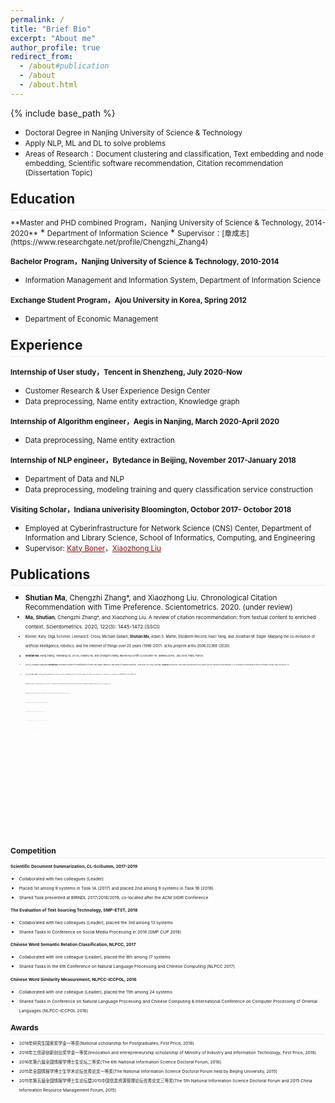 ```yaml
---
permalink: /
title: "Brief Bio"
excerpt: "About me"
author_profile: true
redirect_from: 
  - /about#publication
  - /about
  - /about.html
---
```

<style>
.page__content p {
    margin: 0 0 0em;
}
p{
    /*margin: 0;*/
    /*padding: -30;*/
    /*line-height: 15px;*/
}
a{
	color:#7c1313;
}
ul{
    /*margin: 0;*/
    /*padding: -30;*/
    line-height: 15px;
    margin-block-start: 0em;
    margin-block-end: 0em;
}
ul li, ol li {
    margin-bottom: 0.em;
}
h1, h2, h3, h4, h5, h6 {
	padding-bottom: 0.2em;
	margin: 1em 0 0.5em;
	border-bottom: 2px solid #f2f3f3;
}
</style>
{% include base_path %} 
* <small> Doctoral Degree in Nanjing University of Science & Technology</small>  
* <small>Apply NLP, ML and DL to solve problems</small>  
* <small> Areas of Research：Document clustering and classification, Text embedding and node embedding, Scientific software recommendation, Citation recommendation (Dissertation Topic) </small>

<h2 id="research">Education</h2> 
<small>**Master and PHD combined Program，Nanjing University of Science & Technology, 2014-2020**</small> 
* <small>Department of Information Science</small>  
* <small>Supervisor：[章成志](https://www.researchgate.net/profile/Chengzhi_Zhang4)</small>

<small>**Bachelor Program，Nanjing University of Science & Technology, 2010-2014**</small> 
* <small>Information Management and Information System, Department of Information Science</small>

<small>**Exchange Student Program，Ajou University in Korea, Spring 2012**</small> 
* <small>Department of Economic Management</small>


<h2 id="experience">Experience</h2> 

<small>**Internship of User study，Tencent in Shenzheng, July 2020-Now**</small> 
* <small>Customer Research & User Experience Design Center</small>
* <small>Data preprocessing, Name entity extraction, Knowledge graph</small>

<small>**Internship of Algorithm engineer，Aegis in Nanjing, March 2020-April 2020**</small> 
* <small>Data preprocessing, Name entity extraction </small>

<small>**Internship of NLP engineer，Bytedance in Beijing, November 2017-January 2018**</small> 
* <small>Department of Data and NLP</small>
* <small>Data preprocessing, modeling training and query classification service construction</small>

<small>**Visiting Scholar，Indiana univerisity Bloomington, Octobor 2017- Octobor 2018**</small> 
* <small>Employed at Cyberinfrastructure for Network Science (CNS) Center, Department of Information and Library Science, School of Informatics, Computing, and Engineering</small>
* <small>Supervisor: [Katy Boner](http://ella.slis.indiana.edu/~katy/)，[Xiaozhong Liu](https://www.sice.indiana.edu/all-people/profile.html?profile_id=100)</small>

<h2 id="publication">Publications</h2> 

* <small>**Shutian Ma**, Chengzhi Zhang*, and Xiaozhong Liu. Chronological Citation Recommendation with Time Preference. Scientometrics. 2020. (under review)<small>
* <small>**Ma, Shutian**, Chengzhi Zhang*, and Xiaozhong Liu. A review of citation recommendation: from textual content to enriched context. Scientometrics. 2020, 122(3): 1445-1472.(SSCI)<small>
* <small>Börner, Katy, Olga Scrivner, Leonard E. Cross, Michael Gallant, **Shutian Ma**, Adam S. Martin, Elizabeth Record, Haici Yang, and Jonathan M. Dilger. Mapping the co-evolution of artificial intelligence, robotics, and the internet of things over 20 years (1998-2017). arXiv preprint arXiv:2006.02366 (2020).<small>
* <small>**Shutian Ma**, Heng Zhang, Tianxiang Xu, Jin Xu, Shaohu Hu, and Chengzhi Zhang. IR&TM-NJUST@ CLSciSumm-19. (BIRNDL2019), July 2019, Paris, France.<small>
* <small>Jin Xu, Chengzhi Zhang and **Shutian Ma**. Ensemble System for Identification of Cited Text Spans: Based on Two Steps of Feature Selection, CCIR 2019<small>
*<small>Gao, Zheng, Vincent Malic, **Shutian Ma**, and Patrick Shih. How to Make a Successful Movie: Factor Analysis from both Financial and Critical Perspectives [C]. In: Proceedings of the International Conference on Information, Springer, Cham, 2019: 669-678. (EI)<small>
* <small>Zhang, Heng, **Shutian Ma**, and Chengzhi Zhang. Using Full-text of Academic Articles to Find Software Clusters [C]. In: Proceedings of the 17th International Conference on Scientometrics and Informetrics (ISSI 2019), Rome, Italy, 2019(small)<small>
* <small>**Shutian Ma**, Heng Zhang, Jin Xu, Chengzhi Zhang*. NJUST @ CLSciSumm-18. In: Proceedings of the 3nd Joint Workshop on Bibliometric-enhanced Information Retrieval and Natural Language Processing for Digital Libraries (BIRNDL 2018), July 2018, Michgen, USA. (EI)<small>
* <small>**Shutian Ma**, Yingyi Zhang, Chengzhi Zhang*. Using multiple Web resources and inference rules to classify Chinese word semantic relation. Information Discovery and Delivery 46.2 (2018): 120-126. (SSCI)<small>
* <small>**Shutian Ma**, and Chengzhi Zhang. Using Full-text Academic Articles and Wikipedia to Find Alternative Free Bioinformatics Software. SIGMET 2018.<small>
* <small>**Shutian Ma**, Jin Xu, Chengzhi Zhang*. Automatic identification of cited text spans: a multi-classifier approach over imbalanced dataset[J]. Scientometrics, 2018, 116(2): 1303-1330.(SSCI)<small>
* <small>Börner, Katy, Olga Scrivner, Mike Gallant, **Shutian Ma**, Xiaozhong Liu, Keith Chewning, Lingfei Wu, and James A. Evans. "Skill discrepancies between research, education, and jobs reveal the critical need to supply soft skills for the data economy." Proceedings of the National Academy of Sciences115, no. 50 (2018): 12630-12637.(SCI)<small>
* <small>**Shutian Ma**, Jin Xu, Jie Wang and Chengzhi Zhang*. NJUST @ CLSciSumm-17. In: Proceedings of the 2nd Joint Workshop on Bibliometric-enhanced Information Retrieval and Natural Language Processing for Digital Libraries (BIRNDL 2017), Aug, 2017, Tokyo, Japan. (Winner of CL-SciSumm 2017) (EI)<small>
* <small>**Shutian Ma**, Chengzhi Zhang*. Document Representation and Clustering Models for Bilingual Documents Clustering. In: Proceedings of 2017 Annual Meeting of the Association for Information Science and Technology (ASIST’2017), Washington, DC, USA, 2017.<small>
* <small>**Shutian Ma**, Chengzhi Zhang*. Using Full-text to Evaluate Impact of Different Software Groups. In: Proceedings of the 16th International Conference on Scientometrics and Informetrics (ISSI 2017), Wuhan, China, 2017. (EI)<small>
* <small>**Shutian Ma**, Chengzhi Zhang*. Documents Representation for Comparable Corpora Clustering: A Preliminary Study. In: Proceedings of iConference2017, March 22-25, Wuhan, China, 2017.<small>
* <small>Qiangbing Wang, **Shutian Ma**, Chengzhi Zhang*. Predicting Users’ Demographic Characteristics in a Chinese Social Media Network. The Electronic Library. 2017, 35(4): 758-769. (SSCI)<small>
* <small>Jie Wang, **Shutian Ma**, Chengzhi Zhang*. CitationAS: A Summary Generation Tool Based on Clustering of Retrieved Citation Content. In: Proceedings of Second Workshop on Mining Scientific Papers: Computational Linguistics and Bibliometrics (CLBib-2017), Wuhan, China, 2017. (EI)<small>
* <small>Yingyi Zhang, Guo Chen, Chengzhi Zhang*, **Shutian Ma**. Analyzing scientific user tagging behavior on academic blogs according to tag’s content characteristics - a preliminary study. In: Proceedings of iConference2017, March 22-25, Wuhan, China, 2017.<small>
* <small>**Shutian Ma**, Xiaoyong Zhang, Chengzhi Zhang*. NLPCC 2016 Shared Task: Chinese Words Similarity Measure via Ensemble Learning based on Multiple Resources. In: Proceedings of the Fifth Conference on Natural Language Processing and Chinese Computing & The Twenty Fourth International Conference on Computer Processing of Oriental Languages (NLPCC-ICCPOL 2016). Kunming, China, 2016: 862–869. (EI)<small>
* <small>**Shutian Ma**, Chengzhi Zhang*, Daqing He. Document Representation Methods for Clustering Bilingual Documents. In: Processing of the 2016 Annual Meeting of the Association for Information Science and Technology (ASIST’2016), Copenhagen, Denmark, 2016.<small>
* <small>**Shutian Ma**, Chengzhi Zhang*. Automatic Collection of the Parallel Corpus with Little Prior Knowledge. In: Proceedings of the 13th China National Conference on Computational Linguistics (CCL2014), Wuhan, China, 2014: 95-106. (EI)<small>
* <small>章成志,徐津,**马舒天**.学术文本被引片段的自动识别研究(Automatic Identification of Cited Spans in Academic Articles).情报理论与实践:1-11[2019-07-30].http://kns.cnki.net/kcms/detail/11.1762.G3.20190610.1738.010.html<small>
* <small>章成志, **马舒天**, 揭春雨, & 姚旭晨. (2018). 基于双语 URL 匹配模式可信度的平行网页识别研究(Detection of Parallel Web Pages Based on the Automatically Discovered Bilingual URL Pairing Patterns). 中文信息学报, 32(3), 91-100.<small> 

<h2 id="service">Competition</h2>  

<small>**Scientific Document Summarization, CL-SciSumm, 2017-2019**</small> 
* <small>Collaborated with two colleagues (Leader)</small>
* <small>Placed 1st among 9 systems in Task 1A (2017) and placed 2nd among 9 systems in Task 1B (2018)</small>
* <small>Shared Task presented at BIRNDL 2017/2018/2019, co-located after the ACM SIGIR Conference</small>

<small>**The Evaluation of Text Sourcing Technology, SMP-ETST, 2018**</small> 
* <small>Collaborated with two colleagues (Leader), placed the 3rd among 13 systems</small>
* <small>Shared Tasks in Conference on Social Media Processing in 2018 (SMP CUP 2018)</small>

<small>**Chinese Word Semantic Relation Classification, NLPCC, 2017**</small> 
* <small>Collaborated with one colleague (Leader), placed the 8th among 17 systems</small>
* <small>Shared Tasks in the 6th Conference on Natural Language Processing and Chinese Computing (NLPCC 2017)</small>

<small>**Chinese Word Similarity Measurement, NLPCC-ICCPOL, 2016**</small> 
* <small>Collaborated with one colleague (Leader), placed the 11th among 24 systems</small>
* <small>Shared Tasks in Conference on Natural Language Processing and Chinese Computing & International Conference on Computer Processing of Oriental Languages (NLPCC-ICCPOL 2016)</small>


<h2 id="award"> Awards</h2> 

* <small>2018年研究生国家奖学金一等奖(National scholarship for Postgraduates, First Price, 2018)</small> 
* <small>2018年工信部创新创业奖学金一等奖(Innovation and entrepreneurship scholarship of Ministry of Industry and Information Technology, First Price, 2018)</small> 
* <small>2016年第六届全国情报学博士生论坛二等奖(The 6th National Information Science Doctoral Forum, 2016)</small> 
* <small>2015年全国情报学博士生学术论坛优秀论文一等奖(The National Information Science Doctoral Forum held by Beijing University, 2015)</small> 
* <small>2015年第五届全国情报学博士生论坛暨2015中国信息资源管理论坛优秀论文三等奖(The 5th National Information Science Doctoral Forum and 2015 China Information Resource Management Forum, 2015)</small>

